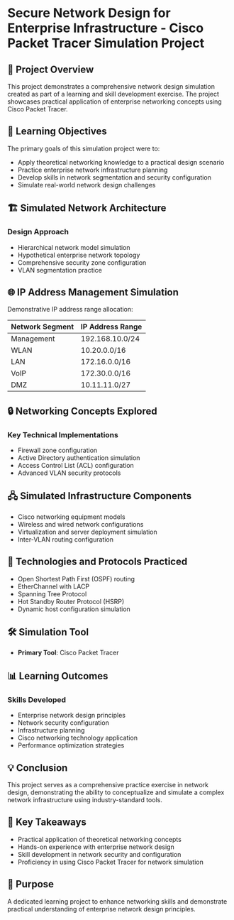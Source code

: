 # Secure Network Design for Enterprise Infrastructure - Cisco Packet Tracer Simulation Project

## 📝 Project Overview

This project demonstrates a comprehensive network design simulation created as part of a learning and skill development exercise. The project showcases practical application of enterprise networking concepts using Cisco Packet Tracer.

## 🎯 Learning Objectives

The primary goals of this simulation project were to:
- Apply theoretical networking knowledge to a practical design scenario
- Practice enterprise network infrastructure planning
- Develop skills in network segmentation and security configuration
- Simulate real-world network design challenges

## 🏗️ Simulated Network Architecture

### Design Approach
- Hierarchical network model simulation
- Hypothetical enterprise network topology
- Comprehensive security zone configuration
- VLAN segmentation practice

## 🌐 IP Address Management Simulation

Demonstrative IP address range allocation:

| Network Segment | IP Address Range    |
|----------------|---------------------|
| Management     | 192.168.10.0/24     |
| WLAN           | 10.20.0.0/16        |
| LAN            | 172.16.0.0/16       |
| VoIP           | 172.30.0.0/16       |
| DMZ            | 10.11.11.0/27       |

## 🔒 Networking Concepts Explored

### Key Technical Implementations
- Firewall zone configuration
- Active Directory authentication simulation
- Access Control List (ACL) configuration
- Advanced VLAN security protocols

## 🖧 Simulated Infrastructure Components

- Cisco networking equipment models
- Wireless and wired network configurations
- Virtualization and server deployment simulation
- Inter-VLAN routing configuration

## 🔧 Technologies and Protocols Practiced

- Open Shortest Path First (OSPF) routing
- EtherChannel with LACP
- Spanning Tree Protocol
- Hot Standby Router Protocol (HSRP)
- Dynamic host configuration simulation

## 🛠️ Simulation Tool
- **Primary Tool**: Cisco Packet Tracer

## 📊 Learning Outcomes

### Skills Developed
- Enterprise network design principles
- Network security configuration
- Infrastructure planning
- Cisco networking technology application
- Performance optimization strategies

## 💡 Conclusion

This project serves as a comprehensive practice exercise in network design, demonstrating the ability to conceptualize and simulate a complex network infrastructure using industry-standard tools.

## 🚀 Key Takeaways

- Practical application of theoretical networking concepts
- Hands-on experience with enterprise network design
- Skill development in network security and configuration
- Proficiency in using Cisco Packet Tracer for network simulation

## 🤝 Purpose

A dedicated learning project to enhance networking skills and demonstrate practical understanding of enterprise network design principles.
